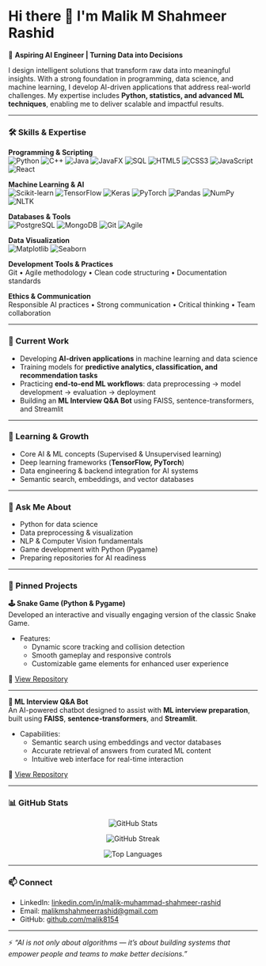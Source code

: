 # Hi there 👋 I'm Malik M Shahmeer Rashid  

🚀 **Aspiring AI Engineer | Turning Data into Decisions**  

I design intelligent solutions that transform raw data into meaningful insights. With a strong foundation in programming, data science, and machine learning, I develop AI-driven applications that address real-world challenges. My expertise includes **Python, statistics, and advanced ML techniques**, enabling me to deliver scalable and impactful results.  

---

### 🛠️ Skills & Expertise  

**Programming & Scripting**  
![Python](https://img.shields.io/badge/Python-3776AB?logo=python&logoColor=white) ![C++](https://img.shields.io/badge/C++-00599C?logo=c%2B%2B&logoColor=white) ![Java](https://img.shields.io/badge/Java-007396?logo=java&logoColor=white) ![JavaFX](https://img.shields.io/badge/JavaFX-007396?logo=java&logoColor=white) ![SQL](https://img.shields.io/badge/SQL-003B57?logo=databricks&logoColor=white)  ![HTML5](https://img.shields.io/badge/HTML5-E34F26?logo=html5&logoColor=white)   ![CSS3](https://img.shields.io/badge/CSS3-1572B6?logo=css3&logoColor=white)  ![JavaScript](https://img.shields.io/badge/JavaScript-F7DF1E?logo=javascript&logoColor=black)   ![React](https://img.shields.io/badge/React-20232A?logo=react&logoColor=61DAFB)  

**Machine Learning & AI**  
![Scikit-learn](https://img.shields.io/badge/Scikit--learn-F7931E?logo=scikitlearn&logoColor=white)  ![TensorFlow](https://img.shields.io/badge/TensorFlow-FF6F00?logo=tensorflow&logoColor=white)  ![Keras](https://img.shields.io/badge/Keras-D00000?logo=keras&logoColor=white)  ![PyTorch](https://img.shields.io/badge/PyTorch-EE4C2C?logo=pytorch&logoColor=white)  ![Pandas](https://img.shields.io/badge/Pandas-150458?logo=pandas&logoColor=white)  ![NumPy](https://img.shields.io/badge/NumPy-013243?logo=numpy&logoColor=white)  ![NLTK](https://img.shields.io/badge/NLTK-154D2E?logo=python&logoColor=white)  

**Databases & Tools**  
![PostgreSQL](https://img.shields.io/badge/PostgreSQL-4169E1?logo=postgresql&logoColor=white)  ![MongoDB](https://img.shields.io/badge/MongoDB-4EA94B?logo=mongodb&logoColor=white)  ![Git](https://img.shields.io/badge/Git-F05032?logo=git&logoColor=white)  ![Agile](https://img.shields.io/badge/Agile-239120?logo=scrumalliance&logoColor=white)  

**Data Visualization**  
![Matplotlib](https://img.shields.io/badge/Matplotlib-11557c?logo=python&logoColor=white)  ![Seaborn](https://img.shields.io/badge/Seaborn-5A9?logo=python&logoColor=white)  

**Development Tools & Practices**  
Git • Agile methodology • Clean code structuring • Documentation standards

**Ethics & Communication**  
Responsible AI practices • Strong communication • Critical thinking • Team collaboration




---

### 🔭 Current Work  

- Developing **AI-driven applications** in machine learning and data science  
- Training models for **predictive analytics, classification, and recommendation tasks**  
- Practicing **end-to-end ML workflows**: data preprocessing → model development → evaluation → deployment  
- Building an **ML Interview Q&A Bot** using FAISS, sentence-transformers, and Streamlit  

---

### 🌱 Learning & Growth  

- Core AI & ML concepts (Supervised & Unsupervised learning)  
- Deep learning frameworks (**TensorFlow, PyTorch**)  
- Data engineering & backend integration for AI systems  
- Semantic search, embeddings, and vector databases  

---

### 💬 Ask Me About  

- Python for data science  
- Data preprocessing & visualization  
- NLP & Computer Vision fundamentals  
- Game development with Python (Pygame)  
- Preparing repositories for AI readiness  

---

### 📌 Pinned Projects  

**🕹️ Snake Game (Python & Pygame)**  
Developed an interactive and visually engaging version of the classic Snake Game.  
* Features:  
  - Dynamic score tracking and collision detection  
  - Smooth gameplay and responsive controls  
  - Customizable game elements for enhanced user experience  

🔗 [View Repository](https://github.com/malik8154/Snake-Game-Twist)  

---

**🤖 ML Interview Q&A Bot**  
An AI-powered chatbot designed to assist with **ML interview preparation**, built using **FAISS**, **sentence-transformers**, and **Streamlit**.  
* Capabilities:  
  - Semantic search using embeddings and vector databases  
  - Accurate retrieval of answers from curated ML content  
  - Intuitive web interface for real-time interaction

🔗 [View Repository](https://github.com/malik8154/ML-Interview-QA-Bot)  

---

### 📊 GitHub Stats  

<p align="center"> <img src="https://github-readme-stats.vercel.app/api?username=malik8154&show_icons=true&theme=tokyonight" alt="GitHub Stats" /> </p> 
<p align="center"> <img src="https://github-readme-streak-stats.herokuapp.com/?user=malik8154&theme=tokyonight" alt="GitHub Streak" /> </p> 
<p align="center"> <img src="https://github-readme-stats.vercel.app/api/top-langs/?username=malik8154&layout=compact&theme=tokyonight" alt="Top Languages" /> </p>

---

### 📫 Connect  

- LinkedIn: [linkedin.com/in/malik-muhammad-shahmeer-rashid](https://www.linkedin.com/in/malik-muhammad-shahmeer-rashid)  
- Email: [malikmshahmeerrashid@gmail.com](mailto:malikmshahmeerrashid@gmail.com)  
- GitHub: [github.com/malik8154](https://github.com/malik8154)  

---

⚡ *“AI is not only about algorithms — it’s about building systems that empower people and teams to make better decisions.”*  
